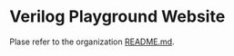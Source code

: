 # Verilog Playground Website

Plase refer to the organization [README.md](https://github.com/verilog-playground/.github/blob/main/profile/README.md).
